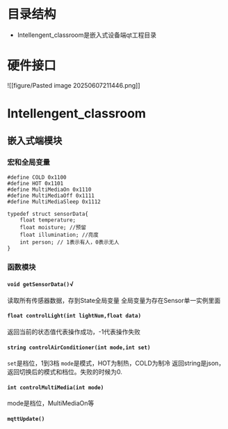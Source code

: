 # 目录结构
- Intellengent_classroom是嵌入式设备端qt工程目录

# 硬件接口
![[figure/Pasted image 20250607211446.png]]
# Intellengent_classroom

## 嵌入式端模块
### 宏和全局变量
```
#define COLD 0x1100
#define HOT 0x1101
#define MultiMediaOn 0x1110
#define MultiMediaOff 0x1111
#define MultiMediaSleep 0x1112

typedef struct sensorData{
	float temperature;
	float moisture; //预留
	float illumination; //亮度
	int person; // 1表示有人，0表示无人
}
```
### 函数模块
#### `void getSensorData()`√
读取所有传感器数据，存到State全局变量
全局变量为存在Sensor单一实例里面

#### `float controlLight(int lightNum,float data)`
返回当前的状态值代表操作成功，-1代表操作失败

#### `string controlAirConditioner(int mode,int set)`
`set`是档位，1到3档
`mode`是模式，HOT为制热，COLD为制冷
返回string是json，返回切换后的模式和档位。失败的时候为0.

#### `int controlMultiMedia(int mode)`
mode是档位，MultiMediaOn等

#### `mqttUpdate()`
